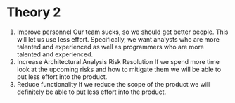 Theory 2
===

1. Improve personnel
    Our team sucks, so we should get better people. This will let us use less effort. Specifically, we want analysts who are more talented and experienced as well as programmers who are more talented and experienced.
2. Increase Architectural Analysis Risk Resolution
    If we spend more time look at the upcoming risks and how to mitigate them we will be able to put less effort into the product.
3. Reduce functionality
    If we reduce the scope of the product we will definitely be able to put less effort into the product.

